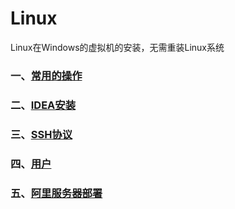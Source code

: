 # Linux
Linux在Windows的虚拟机的安装，无需重装Linux系统

### 一、[常用的操作](https://github.com/wgc00/Linux-Ubuntu/blob/master/LinuxCommand/cmd.md)
### 二、[IDEA安装](https://github.com/wgc00/Linux-Ubuntu/blob/master/IDEA/idea.md)
### 三、[SSH协议](https://github.com/wgc00/Linux-Ubuntu/blob/master/SSH/sshd.md)
### 四、[用户](https://github.com/wgc00/Linux-Ubuntu/blob/master/UserRoot/root.md) 
### 五、[阿里服务器部署]()
